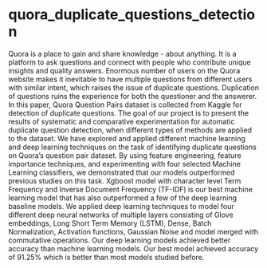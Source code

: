# quora_duplicate_questions_detection
Quora is a place to gain and share knowledge - about anything. It is a platform to ask questions and connect with people who contribute unique insights and quality answers. Enormous number of users on the Quora website makes it inevitable to have multiple questions from different users with similar intent, which raises the issue of duplicate questions. Duplication of questions ruins the experience for both the questioner and the answerer. In this paper, Quora Question Pairs dataset is collected from Kaggle for detection of duplicate questions. The goal of our project is to present the results of systematic and comparative experimentation for automatic duplicate question detection, when different types of methods are applied to the dataset. We have explored and applied different machine learning and deep learning techniques on the task of identifying duplicate questions on Quora’s question pair dataset. By using feature engineering, feature importance techniques, and experimenting with four selected Machine Learning classifiers, we demonstrated that our models outperformed previous studies on this task. Xgboost model with character level Term Frequency and Inverse Document Frequency (TF-IDF) is our best machine learning model that has also outperformed a few of the deep learning baseline models. We applied deep learning techniques to model four different deep neural networks of multiple layers consisting of Glove embeddings, Long Short Term Memory (LSTM), Dense, Batch Normalization, Activation functions, Gaussian Noise and model merged with commutative operations. Our deep learning models achieved better accuracy than machine learning models. Our best model achieved accuracy of 91.25% which is better than most models studied before.
